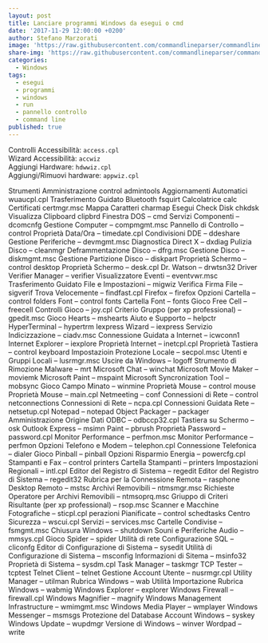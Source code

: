 ```yaml
---
layout: post
title: Lanciare programmi Windows da esegui o cmd
date: '2017-11-29 12:00:00 +0200'
author: Stefano Marzorati
image: 'https://raw.githubusercontent.com/commandlineparser/commandline/master/art/CommandLine20.png'
share-img: 'https://raw.githubusercontent.com/commandlineparser/commandline/master/art/CommandLine20.png'
categories:
  - Windows
tags:
  - esegui
  - programmi
  - windows
  - run
  - pannello controllo
  - command line
published: true
---
```

Controlli Accessibilità: `access.cpl`   
Wizard Accessibilità: `accwiz`   
Aggiungi Hardware: `hdwwiz.cpl`   
Aggiungi/Rimuovi hardware: `appwiz.cpl`

Strumenti Amministrazione
	control admintools
Aggiornamenti Automatici
	wuaucpl.cpl
Trasferimento Guidato Bluetooth
	fsquirt
Calcolatrice
	calc
Certificati
	certmgr.msc
Mappa Caratteri
	charmap
Esegui Check Disk
	chkdsk
Visualizza Clipboard
	clipbrd
    Finestra DOS – cmd
    Servizi Componenti – dcomcnfg
    Gestione Computer – compmgmt.msc
    Pannello di Controllo – control
    Proprietà Data/Ora – timedate.cpl
    Condivisioni DDE – ddeshare
    Gestione Periferiche – devmgmt.msc
    Diagnostica Direct X – dxdiag
    Pulizia Disco – cleanmgr
    Deframmentazione Disco – dfrg.msc
    Gestione Disco – diskmgmt.msc
    Gestione Partizione Disco – diskpart
    Proprietà Schermo – control desktop
    Proprietà Schermo – desk.cpl
    Dr. Watson – drwtsn32
    Driver Verifier Manager – verifier
    Visualizzatore Eventi – eventvwr.msc
    Trasferimento Guidato File e Impostazioni – migwiz
    Verifica Firma File – sigverif
    Trova Velocemente – findfast.cpl
    Firefox – firefox
    Opzioni Cartella – control folders
    Font – control fonts
    Cartella Font – fonts
    Gioco Free Cell – freecell
    Controlli Gioco – joy.cpl
    Criterio Gruppo (per xp professional) – gpedit.msc
    Gioco Hearts – mshearts
    Aiuto e Supporto – helpctr
    HyperTerminal – hypertrm
    Iexpress Wizard – iexpress
    Servizio Indicizzazione – ciadv.msc
    Connessione Guidata a Internet – icwconn1
    Internet Explorer – iexplore
    Proprietà Internet – inetcpl.cpl
    Proprietà Tastiera – control keyboard
    Impostazioin Protezione Locale – secpol.msc
    Utenti e Gruppi Locali – lusrmgr.msc
    Uscire da Windows – logoff
    Strumento di Rimozione Malware – mrt
    Microsoft Chat – winchat
    Microsoft Movie Maker – moviemk
    Microsoft Paint – mspaint
    Microsoft Syncronization Tool – mobsync
    Gioco Campo Minato – winmine
    Proprietà Mouse – control mouse
    Proprietà Mouse – main.cpl
    Netmeeting – conf
    Connessioni di Rete – control netconnections
    Connessioni di Rete – ncpa.cpl
    Connessioni Guidata Rete – netsetup.cpl
    Notepad – notepad
    Object Packager – packager
    Amministrazione Origine Dati ODBC – odbccp32.cpl
    Tastiera su Schermo – osk
    Outlook Express – msimn
    Paint – pbrush
    Proprietà Password – password.cpl
    Monitor Performance – perfmon.msc
    Monitor Performance – perfmon
    Opzioni Telefono e Modem – telephon.cpl
    Connessione Telefonica – dialer
    Gioco Pinball – pinball
    Opzioni Risparmio Energia – powercfg.cpl
    Stampanti e Fax – control printers
    Cartella Stampanti – printers
    Impostazioni Regionali – intl.cpl
    Editor del Registro di Sistema – regedit
    Editor del Registro di Sistema – regedit32
    Rubrica per la Connessione Remota – rasphone
    Desktop Remoto – mstsc
    Archivi Removibili – ntmsmgr.msc
    Richieste Operatore per Archivi Removibili – ntmsoprq.msc
    Griuppo di Criteri Risultante (per xp professional) – rsop.msc
    Scanner e Macchine Fotografiche – sticpl.cpl
    perazioni Pianificate – control schedtasks
    Centro Sicurezza – wscui.cpl
    Servizi – services.msc
    Cartelle Condivise – fsmgmt.msc
    Chiusura Windows – shutdown
    Souni e Periferiche Audio – mmsys.cpl
    Gioco Spider – spider
    Utilità di rete Configurazione SQL – cliconfg
    Editor di Configurazione di Sistema – sysedit
    Utilità di Configurazione di Sistema – msconfig
    Informazioni di Sitema – msinfo32
    Proprietà di Sistema – sysdm.cpl
    Task Manager – taskmgr
    TCP Tester – tcptest
    Telnet Client – telnet
    Gestione Account Utente – nusrmgr.cpl
    Utility Manager – utilman
    Rubrica Windows – wab
    Utilità Importazione Rubrica Windows – wabmig
    Windows Explorer – explorer
    Windows Firewall – firewall.cpl
    Windows Magnifier – magnify
    Windows Management Infrastructure – wmimgmt.msc
    Windows Media Player – wmplayer
    Windows Messenger – msmsgs
    Protezione del Database Account Windows – syskey
    Windows Update – wupdmgr
    Versione di Windows – winver
    Wordpad – write
